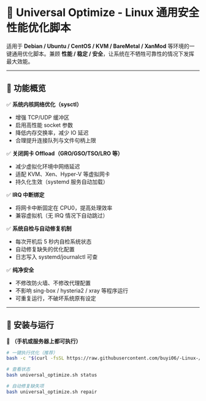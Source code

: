 # 🧠 Universal Optimize - Linux 通用安全性能优化脚本

适用于 **Debian / Ubuntu / CentOS / KVM / BareMetal / XanMod** 等环境的一键通用优化脚本。兼顾 **性能 / 稳定 / 安全**，让系统在不牺牲可靠性的情况下发挥最大效能。

---

## 🚀 功能概览

✅ **系统内核网络优化（sysctl）**  
- 增强 TCP/UDP 缓冲区  
- 启用高性能 socket 参数  
- 降低内存交换率，减少 IO 延迟  
- 合理提升连接队列与文件句柄上限  

✅ **关闭网卡 Offload（GRO/GSO/TSO/LRO 等）**  
- 减少虚拟化环境中网络延迟  
- 适配 KVM、Xen、Hyper-V 等虚拟网卡  
- 持久化生效（systemd 服务自动加载）

✅ **IRQ 中断绑定**  
- 将网卡中断固定在 CPU0，提高处理效率  
- 兼容虚拟机（无 IRQ 情况下自动跳过）

✅ **系统自检与自动修复机制**  
- 每次开机后 5 秒内自检系统状态  
- 自动修复缺失的优化配置  
- 日志写入 systemd/journalctl 可查

✅ **纯净安全**  
- 不修改防火墙、不修改代理配置  
- 不影响 sing-box / hysteria2 / xray 等程序运行  
- 可重复运行，不破坏系统原有设定  

---

## 🧩 安装与运行

📱 **（手机或服务器上都可执行）**

```bash
# 一键执行优化（推荐）
bash -c "$(curl -fsSL https://raw.githubusercontent.com/buyi06/-Linux-/main/universal_optimize.sh)"

# 查看状态
bash universal_optimize.sh status

# 自动修复缺失项
bash universal_optimize.sh repair
```
